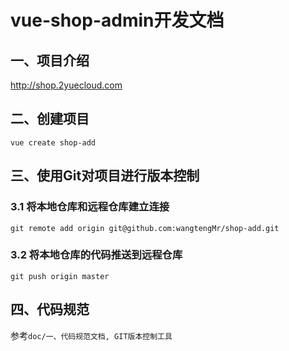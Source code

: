 # vue-shop-admin开发文档

## 一、项目介绍

http://shop.2yuecloud.com



## 二、创建项目

```shell
vue create shop-add
```



## 三、使用Git对项目进行版本控制

### 3.1 将本地仓库和远程仓库建立连接

```shell
git remote add origin git@github.com:wangtengMr/shop-add.git
```

### 3.2 将本地仓库的代码推送到远程仓库

```shell
git push origin master
```



## 四、代码规范

参考`doc/一、代码规范文档, GIT版本控制工具`


